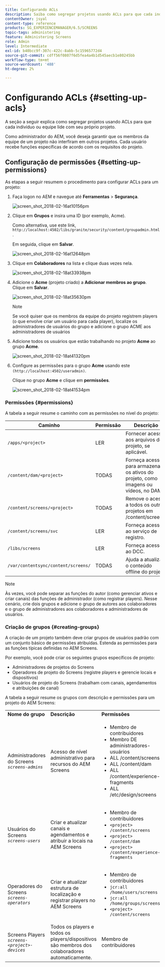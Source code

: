 ```yaml
---
title: Configurando ACLs
description: Saiba como segregar projetos usando ACLs para que cada indivíduo ou equipe lide com seu próprio projeto.
contentOwner: jsyal
content-type: reference
products: SG_EXPERIENCEMANAGER/6.5/SCREENS
topic-tags: administering
feature: Administering Screens
role: Admin
level: Intermediate
exl-id: b40bcc9f-307c-422c-8abb-5c15965772d4
source-git-commit: cdff56f0807f6d5fea4a4b1d545aecb1e80245bb
workflow-type: tm+mt
source-wordcount: '488'
ht-degree: 2%

---
```


# Configurando ACLs {#setting-up-acls}

A seção a seguir explica como segregar projetos usando ACLs para que cada indivíduo ou equipe lide com seu próprio projeto.

Como administrador do AEM, você deseja garantir que os membros da equipe de um projeto não interfiram em outros projetos. Cada usuário recebe funções específicas de acordo com os requisitos do projeto.

## Configuração de permissões {#setting-up-permissions}

As etapas a seguir resumem o procedimento para configurar ACLs para um projeto:

1. Faça logon no AEM e navegue até **Ferramentas** > **Segurança**.

   ![screen_shot_2018-02-16at10156pm](assets/screen_shot_2018-02-16at10156pm.png)

1. Clique em **Grupos** e insira uma ID (por exemplo, Acme).

   Como alternativa, use este link, `http://localhost:4502/libs/granite/security/content/groupadmin.html`.

   Em seguida, clique em **Salvar**.

   ![screen_shot_2018-02-16at12648pm](assets/screen_shot_2018-02-16at12648pm.png)

1. Clique em **Colaboradores** na lista e clique duas vezes nela.

   ![screen_shot_2018-02-18at33938pm](assets/screen_shot_2018-02-18at33938pm.png)

1. Adicione o **Acme** (projeto criado) a **Adicionar membros ao grupo**. Clique em **Salvar**.

   ![screen_shot_2018-02-18at35630pm](assets/screen_shot_2018-02-18at35630pm.png)

   >[!NOTE]
   >
   >Se você quiser que os membros da equipe do projeto registrem players (o que envolve criar um usuário para cada player), localize os administradores de usuários do grupo e adicione o grupo ACME aos administradores de usuários

1. Adicione todos os usuários que estão trabalhando no projeto **Acme** ao grupo **Acme**.

   ![screen_shot_2018-02-18at41320pm](assets/screen_shot_2018-02-18at41320pm.png)

1. Configure as permissões para o grupo **Acme** usando este `(http://localhost:4502/useradmin)`.

   Clique no grupo **Acme** e clique em **permissões**.

   ![screen_shot_2018-02-18at41534pm](assets/screen_shot_2018-02-18at41534pm.png)

### Permissões {#permissions}

A tabela a seguir resume o caminho com as permissões no nível do projeto:

| **Caminho** | **Permissão** | **Descrição** |
|---|---|---|
| `/apps/<project>` | LER | Fornecer acesso aos arquivos do projeto, se aplicável. |
| `/content/dam/<project>` | TODAS | Forneça acesso para armazenar os ativos do projeto, como imagens ou vídeos, no DAM. |
| `/content/screens/<project>` | TODAS | Remove o acesso a todos os outros projetos em /content/screens. |
| `/content/screens/svc` | LER | Forneça acesso ao serviço de registro. |
| `/libs/screens` | LER | Forneça acesso ao DCC. |
| `/var/contentsync/content/screens/` | TODAS | Ajuda a atualizar o conteúdo offline do projeto. |

>[!NOTE]
>
>Às vezes, você pode separar as funções do autor (como gerenciar ativos e criar canais) das funções de administrador (como registrar players). Nesse cenário, crie dois grupos e adicione o grupo de autores aos colaboradores e o grupo de administradores aos colaboradores e administradores de usuários.

### Criação de grupos {#creating-groups}

A criação de um projeto também deve criar grupos de usuários padrão com um conjunto básico de permissões atribuídas. Estenda as permissões para as funções típicas definidas no AEM Screens.

Por exemplo, você pode criar os seguintes grupos específicos de projeto:

* Administradores de projetos do Screens
* Operadores de projeto do Screens (registre players e gerencie locais e dispositivos)
* Usuários de projeto do Screens (trabalham com canais, agendamentos e atribuições de canal)

A tabela a seguir resume os grupos com descrição e permissões para um projeto do AEM Screens:

<table>
 <tbody>
  <tr>
   <td><strong>Nome do grupo</strong></td>
   <td><strong>Descrição</strong></td>
   <td><strong>Permissões</strong></td>
  </tr>
  <tr>
   <td>Administradores do Screens<br /> <em><code>screens-admins</code></em></td>
   <td>Acesso de nível administrativo para recursos do AEM Screens</td>
   <td>
    <ul>
     <li>Membro de contribuidores</li>
     <li>Membro DE administradores-usuários</li>
     <li>ALL /content/screens</li>
     <li>ALL /content/dam</li>
     <li>ALL /content/experience-fragments</li>
     <li>ALL /etc/design/screens</li>
    </ul> </td>
  </tr>
  <tr>
   <td>Usuários do Screens<br /> <em><code>screens-users</code></em></td>
   <td>Criar e atualizar canais e agendamentos e atribuir a locais na AEM Screens</td>
   <td>
    <ul>
     <li>Membro de contribuidores</li>
     <li><code>&lt;project&gt; /content/screens</code></li>
     <li><code>&lt;project&gt; /content/dam</code></li>
     <li><code>&lt;project&gt; /content/experience-fragments</code></li>
    </ul> </td>
  </tr>
  <tr>
   <td>Operadores do Screens<br /> <em><code>screens-operators</code></em></td>
   <td>Criar e atualizar estrutura de localização e registrar players no AEM Screens</td>
   <td>
    <ul>
     <li>Membro de contribuidores</li>
     <li><code>jcr:all /home/users/screens</code></li>
     <li><code>jcr:all /home/groups/screens</code></li>
     <li><code>&lt;project&gt; /content/screens</code></li>
    </ul> </td>
  </tr>
  <tr>
   <td>Screens Players<br /> <em><code>screens-&lt;project&gt;-devices</code></em></td>
   <td>Todos os players e todos os players/dispositivos são membros dos colaboradores automaticamente.</td>
   <td><p> Membro de contribuidores</p> </td>
  </tr>
 </tbody>
</table>
